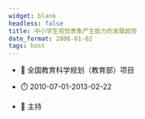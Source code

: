 ```yaml
---
widget: blank
headless: false
title: 中小学生视觉表象产生能力的发展趋势
date_format: 2006-01-02
tags: host
---
```



- :notebook: 全国教育科学规划（教育部）项目

- :stopwatch: 2010-07-01-2013-02-22

- :boy: 主持